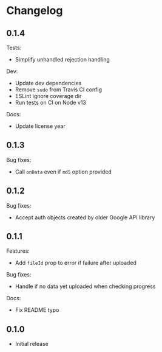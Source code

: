 # Changelog

## 0.1.4

Tests:

* Simplify unhandled rejection handling

Dev:

* Update dev dependencies
* Remove `sudo` from Travis CI config
* ESLint ignore coverage dir
* Run tests on CI on Node v13

Docs:

* Update license year

## 0.1.3

Bug fixes:

* Call `onData` even if `md5` option provided

## 0.1.2

Bug fixes:

* Accept auth objects created by older Google API library

## 0.1.1

Features:

* Add `fileId` prop to error if failure after uploaded

Bug fixes:

* Handle if no data yet uploaded when checking progress

Docs:

* Fix README typo

## 0.1.0

* Initial release
